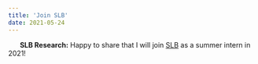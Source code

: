 ```yaml
---
title: 'Join SLB'
date: 2021-05-24
---
```


&nbsp;&nbsp;&nbsp;&nbsp;&nbsp; **SLB Research:** Happy to share that I will join [SLB](https://www.slb.com/) as a summer intern in 2021!
